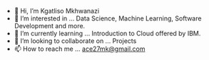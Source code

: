 - 👋 Hi, I’m Kgatliso Mkhwanazi
- 👀 I’m interested in ... Data Science, Machine Learning, Software Development and more.
- 🌱 I’m currently learning ... Introduction to Cloud offered by IBM.
- 💞️ I’m looking to collaborate on ... Projects
- 📫 How to reach me ... ace27mk@gmail.com

<!---
Emkay27/Emkay27 is a ✨ special ✨ repository because its `README.md` (this file) appears on your GitHub profile.
You can click the Preview link to take a look at your changes.
--->
